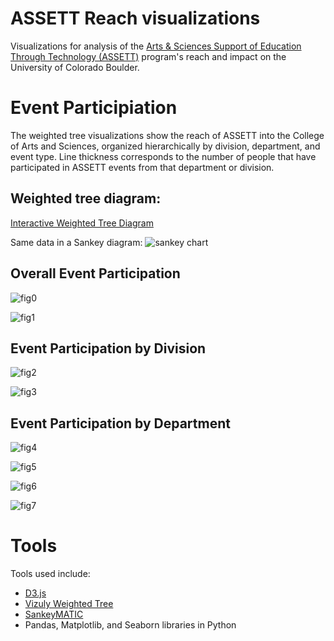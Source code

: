 # ASSETT Reach visualizations
Visualizations for analysis of the [Arts & Sciences Support of Education Through Technology (ASSETT)](https://www.colorado.edu/assett/) program's reach and impact on the University of Colorado Boulder.

# Event Participiation

The weighted tree visualizations show the reach of ASSETT into the College of Arts and Sciences, organized hierarchically by division, department, and event type. Line thickness corresponds to the number of people that have participated in ASSETT events from that department or division.

## Weighted tree diagram:
[Interactive Weighted Tree Diagram](https://jmfoster.github.io/reach/docs/weightedtree_assett.html)

Same data in a Sankey diagram:
![sankey chart](https://github.com/jmfoster/reach/blob/master/figures/reach_sankey.svg)

## Overall Event Participation

![fig0](https://github.com/jmfoster/reach/blob/master/figures/event_participation.png)

![fig1](https://github.com/jmfoster/reach/blob/master/figures/event_participation_by_year.png)

## Event Participation by Division

![fig2](https://github.com/jmfoster/reach/blob/master/figures/division_event_participation.png)

![fig3](https://github.com/jmfoster/reach/blob/master/figures/division_event_participation_by_year.png)

## Event Participation by Department

![fig4](https://github.com/jmfoster/reach/blob/master/figures/Arts%20and%20Humanities_participation_by_dept.png)

![fig5](https://github.com/jmfoster/reach/blob/master/figures/Natural%20Sciences_participation_by_dept.png)

![fig6](https://github.com/jmfoster/reach/blob/master/figures/Social%20Sciences_participation_by_dept.png)

![fig7](https://github.com/jmfoster/reach/blob/master/figures/Other_participation_by_dept.png)



# Tools 

Tools used include:
* [D3.js](https://d3js.org)
* [Vizuly Weighted Tree](http://vizuly.io) 
* [SankeyMATIC](http://sankeymatic.com)
* Pandas, Matplotlib, and Seaborn libraries in Python 
